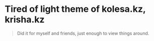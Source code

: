 # Tired of light theme of kolesa.kz, krisha.kz

> Did it for myself and friends, just enough to view things around.
